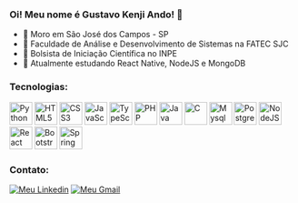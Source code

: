 ### Oi! Meu nome é Gustavo Kenji Ando! 🐝

- 📌 Moro em São José dos Campos - SP
- 🏢 Faculdade de Análise e Desenvolvimento de Sistemas na FATEC SJC
- 💼 Bolsista de Iniciação Científica no INPE
- 📖 Atualmente estudando React Native, NodeJS e MongoDB

### Tecnologias:
<p>
     <img alt="Python" src="https://cdn.jsdelivr.net/gh/devicons/devicon/icons/python/python-original.svg" height="40px">
     <img alt="HTML5" src="https://cdn.jsdelivr.net/gh/devicons/devicon/icons/html5/html5-original.svg" height="40px">
     <img alt="CSS3" src="https://cdn.jsdelivr.net/gh/devicons/devicon/icons/css3/css3-original.svg" height="40px">  
     <img alt="JavaScript" src="https://cdn.jsdelivr.net/gh/devicons/devicon/icons/javascript/javascript-original.svg" height="40px">
     <img alt="TypeScript" src="https://cdn.jsdelivr.net/gh/devicons/devicon/icons/typescript/typescript-original.svg" height="40px">
     <img alt="PHP" src="https://cdn.jsdelivr.net/gh/devicons/devicon/icons/php/php-original.svg" height="40px">
     <img alt="Java" src="https://cdn.jsdelivr.net/gh/devicons/devicon/icons/java/java-original.svg" height="40px">
     <img alt="C" src="https://cdn.jsdelivr.net/gh/devicons/devicon/icons/c/c-original.svg" height="40px">
     <img alt="Mysql" src="https://cdn.jsdelivr.net/gh/devicons/devicon/icons/mysql/mysql-original.svg" height="40px">
     <img alt="PostgreSQL" src="https://cdn.jsdelivr.net/gh/devicons/devicon/icons/postgresql/postgresql-original.svg" height="40px">
     <img alt="NodeJS" src="https://cdn.jsdelivr.net/gh/devicons/devicon/icons/nodejs/nodejs-original.svg" height="40px"> 
     <img alt="React" src="https://cdn.jsdelivr.net/gh/devicons/devicon/icons/react/react-original.svg" height="40px">
     <img alt="Bootstrap" src="https://cdn.jsdelivr.net/gh/devicons/devicon/icons/bootstrap/bootstrap-original.svg" height="40px"> 
     <img alt="Spring" src="https://cdn.jsdelivr.net/gh/devicons/devicon/icons/spring/spring-original.svg" height="40px">   
</p>

### Contato:
<a href="https://www.linkedin.com/in/gustavo-ando-054414209/"><img alt="Meu Linkedin" src="https://img.shields.io/badge/LinkedIn-0077B5?style=for-the-badge&logo=linkedin&logoColor=white"></a>
<a href="gustavo.k.ando@gmail.com"><img alt="Meu Gmail" src="https://img.shields.io/badge/Gmail-D14836?style=for-the-badge&logo=gmail&logoColor=white"></a>
